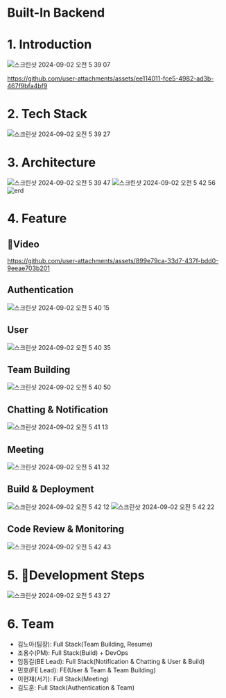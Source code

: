 # Built-In Backend

# 1. Introduction
![스크린샷 2024-09-02 오전 5 39 07](https://github.com/user-attachments/assets/30b28f55-60bd-4f08-96c2-6e9ca0cc8112)

https://github.com/user-attachments/assets/ee114011-fce5-4982-ad3b-467f9bfa4bf9

# 2. Tech Stack
![스크린샷 2024-09-02 오전 5 39 27](https://github.com/user-attachments/assets/d59717bf-ed46-472c-b2b4-0aabf3b3acdc)

# 3. Architecture
![스크린샷 2024-09-02 오전 5 39 47](https://github.com/user-attachments/assets/3721e39b-7f3a-4bba-bf15-9ce233cc70d5)
![스크린샷 2024-09-02 오전 5 42 56](https://github.com/user-attachments/assets/e849f082-c22f-48c0-8b4f-74b4fd68bb9b)
![erd](https://github.com/user-attachments/assets/4eaa76e1-436a-41af-923c-6595c71992ca)

# 4. Feature
## Video
https://github.com/user-attachments/assets/899e79ca-33d7-437f-bdd0-9eeae703b201

## Authentication
![스크린샷 2024-09-02 오전 5 40 15](https://github.com/user-attachments/assets/09488f05-3200-4bb6-ab79-e18f46db013e)

## User
![스크린샷 2024-09-02 오전 5 40 35](https://github.com/user-attachments/assets/4210d4a8-85f4-47b4-a58b-9c23c8d4e494)

## Team Building
![스크린샷 2024-09-02 오전 5 40 50](https://github.com/user-attachments/assets/3d8f0fe1-0351-4652-bd58-dbfe93cbd005)

## Chatting & Notification
![스크린샷 2024-09-02 오전 5 41 13](https://github.com/user-attachments/assets/13a45349-90c9-4026-a503-92d0a4cfb825)

## Meeting
![스크린샷 2024-09-02 오전 5 41 32](https://github.com/user-attachments/assets/69dc316f-2194-4dd9-b9e6-3da239eafcec)

## Build & Deployment
![스크린샷 2024-09-02 오전 5 42 12](https://github.com/user-attachments/assets/26acdfe7-4edd-45ef-8dca-9c97b6a740e7)
![스크린샷 2024-09-02 오전 5 42 22](https://github.com/user-attachments/assets/201ae0df-7c53-45d7-8c82-1ba722fa192e)

## Code Review & Monitoring
![스크린샷 2024-09-02 오전 5 42 43](https://github.com/user-attachments/assets/fa57ea77-700f-407c-aa5e-ae21751f6c60)

# 5. Development Steps
![스크린샷 2024-09-02 오전 5 43 27](https://github.com/user-attachments/assets/eb9af1f1-09e0-4d48-8d11-4317d8da84bb)

# 6. Team
- 김노아(팀장): Full Stack(Team Building, Resume)
- 조용수(PM): Full Stack(Build) + DevOps
- 임동길(BE Lead): Full Stack(Notification & Chatting & User & Build)
- 민호(FE Lead): FE(User & Team & Team Building)
- 이현재(서기): Full Stack(Meeting) 
- 김도훈: Full Stack(Authentication & Team) 
